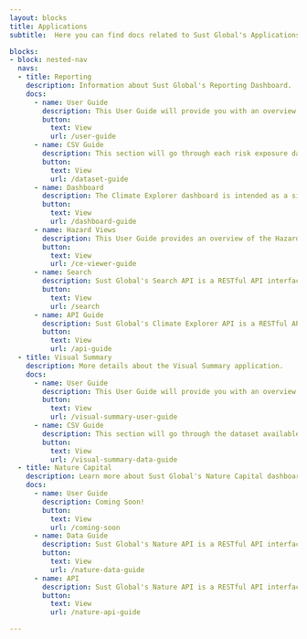 ```yaml
---
layout: blocks
title: Applications
subtitle:  Here you can find docs related to Sust Global's Applications.

blocks:
- block: nested-nav
  navs:
  - title: Reporting
    description: Information about Sust Global's Reporting Dashboard.
    docs:
      - name: User Guide
        description: This User Guide will provide you with an overview of the Climate Explorer dashboard, a step-by-step guide of how to upload your assets, and how to interpret the risk data and graphics.
        button:
          text: View
          url: /user-guide
      - name: CSV Guide
        description: This section will go through each risk exposure dataset available for download and explain the methodology behind it. We will also show you how to use and interpret the numbers, which includes a written interpretation of the datasets.
        button:
          text: View
          url: /dataset-guide
      - name: Dashboard
        description: The Climate Explorer dashboard is intended as a simple view on asset and regional risk exposure. It showcases projected and historic risk exposure, Value at Risk, and fundamental climate variables.
        button:
          text: View
          url: /dashboard-guide
      - name: Hazard Views
        description: This User Guide provides an overview of the Hazard View within the Climate Explorer dashboard, a walkthrough of its functionality (e.g. toggle through hazards), and tips on how to interpret the risk data and graphics. 
        button:
          text: View
          url: /ce-viewer-guide
      - name: Search
        description: Sust Global's Search API is a RESTful API interface to Sust Global's rapid retrieval of a single data point. The API currently allows users to supply a lat/lon pair, and instantly get a result on the risk at that location and in the nearby area, for both the near and medium term.
        button:
          text: View
          url: /search
      - name: API Guide
        description: Sust Global's Climate Explorer API is a RESTful API interface to Sust Global's climate intelligence capabilities. The API currently enables users to access generated physical risk exposure datasets programmatically. This guide helps users learn how to work with the API directly.
        button:
          text: View
          url: /api-guide
  - title: Visual Summary
    description: More details about the Visual Summary application.
    docs:      
      - name: User Guide
        description: This User Guide will provide you with an overview of the Visual Summary dashboard, a step-by-step guide of how to upload your assets, and how to interpret the visualization of the data.
        button:
          text: View
          url: /visual-summary-user-guide
      - name: CSV Guide
        description: This section will go through the dataset available for download and explain the methodology behind it. We will also show you how to use and interpret the numbers, which includes a written interpretation of the datasets.
        button:
          text: View
          url: /visual-summary-data-guide
  - title: Nature Capital
    description: Learn more about Sust Global's Nature Capital dashboard!
    docs:
      - name: User Guide
        description: Coming Soon!
        button:
          text: View
          url: /coming-soon
      - name: Data Guide
        description: Sust Global's Nature API is a RESTful API interface to Sust Global's durability (non-permanence) indicators for nature based carbon projects. This guide helps users understand the indicators and datasets accessible using the API.
        button:
          text: View
          url: /nature-data-guide
      - name: API
        description: Sust Global's Nature API is a RESTful API interface to Sust Global's durability (non-permanence) indicators for nature based carbon projects. This guide helps users learn how to work with the API directly.
        button:
          text: View
          url: /nature-api-guide

---
```

